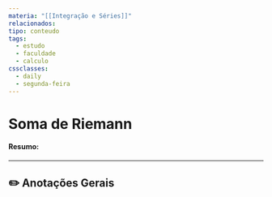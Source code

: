 ```yaml
---
materia: "[[Integração e Séries]]"
relacionados:
tipo: conteudo
tags:
  - estudo
  - faculdade
  - calculo
cssclasses:
  - daily
  - segunda-feira
---
```

#  Soma de Riemann

#### **Resumo:**


---

## ✏️ Anotações Gerais



